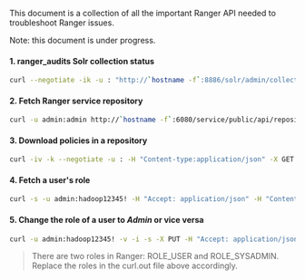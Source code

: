 This document is a collection of all the important Ranger API needed to troubleshoot Ranger issues.

Note: this document is under progress.

#### 1. ranger_audits Solr collection status
```bash
curl --negotiate -ik -u : "http://`hostname -f`:8886/solr/admin/collections?action=CLUSTERSTATUS&collection=ranger_audits&wt=json&indent=on"
```

#### 2. Fetch Ranger service repository
```bash
curl -u admin:admin http://`hostname -f`:6080/service/public/api/repository/{ID} -H 'Content-Type:application/json' > old-hive-service.json
```

#### 3. Download policies in a repository
```bash
curl -iv -k --negotiate -u : -H "Content-type:application/json" -X GET "https://`hostname -f`:6182/service/plugins/secure/policies/download/<reponame>"
```

#### 4. Fetch a user's role
```bash
curl -s -u admin:hadoop12345! -H "Accept: application/json" -H "Content-Type: application/json" -X GET http://`hostname -f`:6080/service/xusers/users/24 > /tmp/curl.out
```

#### 5. Change the role of a user to _Admin_ or vice versa
```bash
curl -u admin:hadoop12345! -v -i -s -X PUT -H "Accept: application/json" -H "Content-Type: application/json" http://`hostname -f`:6080/service/xusers/secure/users/24 -d @/tmp/curl.out
```
> There are two roles in Ranger: ROLE_USER and ROLE_SYSADMIN. Replace the roles in the curl.out file above accordingly.

